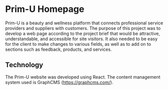 # Prim-U Homepage

Prim-U is a beauty and wellness platform that connects professional service providers and suppliers with customers. The purpose of this project was to develop a web page according to the project brief that would be attractive, understandable, and accessible for site visitors. It also needed to be easy for the client to make changes to various fields, as well as to add on to sections such as feedback, products, and services.
## Technology

The Prim-U website was developed using React. The content management system used is GraphCMS (https://graphcms.com/).
